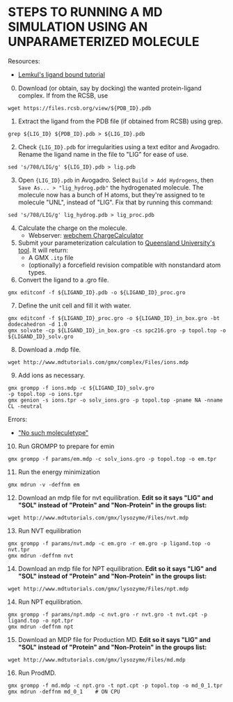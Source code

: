 # STEPS TO RUNNING A MD SIMULATION USING AN UNPARAMETERIZED MOLECULE

Resources:
* [Lemkul's ligand bound tutorial](http://www.mdtutorials.com/gmx/complex/01_pdb2gmx.html)

0. Download (or obtain, say by docking) the wanted protein-ligand complex. If from the RCSB, use 
```
wget https://files.rcsb.org/view/${PDB_ID}.pdb
```
1. Extract the ligand from the PDB file (if obtained from RCSB) using grep.
```
grep ${LIG_ID} ${PDB_ID}.pdb > ${LIG_ID}.pdb
```
2. Check `{LIG_ID}.pdb` for irregularities using a text editor and Avogadro. Rename the ligand name in the file to "LIG" for ease of use.
```
sed 's/708/LIG/g' ${LIG_ID}.pdb > lig.pdb
```
3. Open `{LIG_ID}.pdb` in Avogadro. Select `Build > Add Hydrogens`, then `Save As... > "lig_hydrog.pdb"` the hydrogenated molecule. The molecule now has a bunch of H atoms, but they're assigned to te molecule "UNL", instead of "LIG". Fix that by running this command:
```
sed 's/708/LIG/g' lig_hydrog.pdb > lig_proc.pdb
```
4. Calculate the charge on the molecule.
    * Webserver: [webchem ChargeCalculator](https://webchem.ncbr.muni.cz/Platform/ChargeCalculator)
5. Submit your parameterization calculation to [Queensland University's tool](https://atb.uq.edu.au/index.py). It will return:
    * A GMX `.itp` file
    * (optionally) a forcefield revision compatible with nonstandard atom types.
6. Convert the ligand to a .gro file.
```
gmx editconf -f ${LIGAND_ID}.pdb -o ${LIGAND_ID}_proc.gro
```
7. Define the unit cell and fill it with water.
```
gmx editconf -f ${LIGAND_ID}_proc.gro -o ${LIGAND_ID}_in_box.gro -bt dodecahedron -d 1.0
gmx solvate -cp ${LIGAND_ID}_in_box.gro -cs spc216.gro -p topol.top -o ${LIGAND_ID}_solv.gro
```
8. Download a .mdp file.
```
wget http://www.mdtutorials.com/gmx/complex/Files/ions.mdp
```
9. Add ions as necessary.
```
gmx grompp -f ions.mdp -c ${LIGAND_ID}_solv.gro 
-p topol.top -o ions.tpr
gmx genion -s ions.tpr -o solv_ions.gro -p topol.top -pname NA -nname CL -neutral
```

Errors:
* ["No such moleculetype"](http://www.gromacs.org/Documentation/Errors?highlight=gromacs#Fatal_error.3a_No_such_moleculetype_XXX)

10. Run GROMPP to prepare for emin

```
gmx grompp -f params/em.mdp -c solv_ions.gro -p topol.top -o em.tpr
```

11. Run the energy minimization

```
gmx mdrun -v -deffnm em
```

12. Download an mdp file for nvt equilibration. **Edit so it says "LIG" and "SOL" instead of "Protein" and "Non-Protein" in the groups list:**

```
wget http://www.mdtutorials.com/gmx/lysozyme/Files/nvt.mdp
```

13. Run NVT equilibration
```
gmx grompp -f params/nvt.mdp -c em.gro -r em.gro -p ligand.top -o nvt.tpr
gmx mdrun -deffnm nvt
```

14. Download an mdp file for NPT equilibration. **Edit so it says "LIG" and "SOL" instead of "Protein" and "Non-Protein" in the groups list:**
```
wget http://www.mdtutorials.com/gmx/lysozyme/Files/npt.mdp
```

14. Run NPT equilibration.
```
gmx grompp -f params/npt.mdp -c nvt.gro -r nvt.gro -t nvt.cpt -p ligand.top -o npt.tpr
gmx mdrun -deffnm npt
```

15. Download an MDP file for Production MD. **Edit so it says "LIG" and "SOL" instead of "Protein" and "Non-Protein" in the groups list:**

```
wget http://www.mdtutorials.com/gmx/lysozyme/Files/md.mdp
```

16. Run ProdMD.
```
gmx grompp -f md.mdp -c npt.gro -t npt.cpt -p topol.top -o md_0_1.tpr
gmx mdrun -deffnm md_0_1	# ON CPU
```
